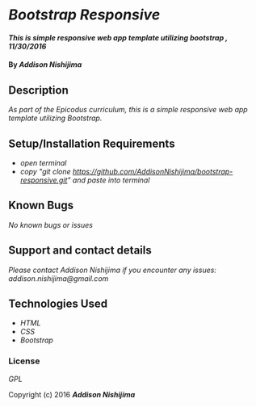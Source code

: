 # _Bootstrap Responsive_

#### _This is simple responsive web app template utilizing bootstrap , 11/30/2016_

#### By _**Addison Nishijima**_

## Description

_As part of the Epicodus curriculum, this is a simple responsive web app template utilizing Bootstrap._

## Setup/Installation Requirements

* _open terminal_
* _copy "git clone https://github.com/AddisonNishijima/bootstrap-responsive.git" and paste into terminal_

## Known Bugs

_No known bugs or issues_

## Support and contact details

_Please contact Addison Nishijima if you encounter any issues: addison.nishijima@gmail.com_

## Technologies Used

* _HTML_
* _CSS_
* _Bootstrap_

### License

*GPL*

Copyright (c) 2016 **_Addison Nishijima_**
